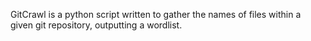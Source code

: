 GitCrawl is a python script written to gather the names of files within a given git repository, outputting a wordlist.
